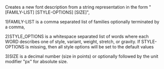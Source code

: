Creates a new font description from a string representation in the form "[FAMILY-LIST] [STYLE-OPTIONS] [SIZE]", 1)FAMILY-LIST is a comma separated list of families optionally terminated by a comma,2)STYLE_OPTIONS is a whitespace separated list of words where each WORD describes one of style, variant, weight, stretch, or gravity. If STYLE-OPTIONS is missing, then all style options will be set to the default values3)SIZE is a decimal number (size in points) or optionally followed by the unit modifier "px" for absolute size. 